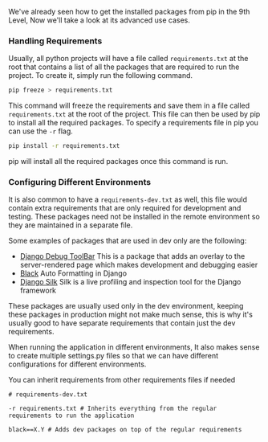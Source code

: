 We've already seen how to get the installed packages from pip in the 9th Level, Now we'll take a look at its advanced use cases.
### Handling Requirements

Usually, all python projects will have a file called `requirements.txt` at the root that contains a list of all the packages that are required to run the project. To create it, simply run the following command.

```bash
pip freeze > requirements.txt
```

This command will freeze the requirements and save them in a file called `requirements.txt` at the root of the project. This file can then be used by pip to install all the required packages. To specify a requirements file in pip you can use the `-r` flag.

```bash
pip install -r requirements.txt
```

pip will install all the required packages once this command is run. 
### Configuring Different Environments

It is also common to have a `requirements-dev.txt` as well, this file would contain extra requirements that are only required for development and testing. These packages need not be installed in the remote environment so they are maintained in a separate file. 

Some examples of packages that are used in dev only are the following: 
- [Django Debug ToolBar](https://django-debug-toolbar.readthedocs.io/en/latest/installation.html)
    This is a package that adds an overlay to the server-rendered page which makes development and debugging easier
- [Black](https://djangopackages.org/packages/p/black/)
    Auto Formatting in Django
- [Django Silk](https://github.com/jazzband/django-silk)
    Silk is a live profiling and inspection tool for the Django framework

These packages are usually used only in the dev environment, keeping these packages in production might not make much sense, this is why it's usually good to have separate requirements that contain just the dev requirements.

When running the application in different environments, It also makes sense to create multiple settings.py files so that we can have different configurations for different environments.

You can inherit requirements from other requirements files if needed

```requirements
# requirements-dev.txt

-r requirements.txt # Inherits everything from the regular requirements to run the application

black==X.Y # Adds dev packages on top of the regular requirements
```